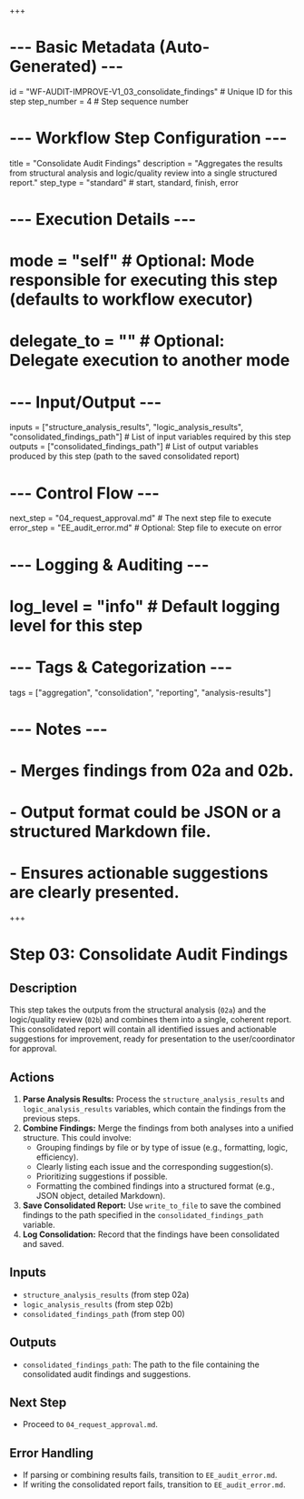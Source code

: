 +++
# --- Basic Metadata (Auto-Generated) ---
id = "WF-AUDIT-IMPROVE-V1_03_consolidate_findings" # Unique ID for this step
step_number = 4 # Step sequence number
# --- Workflow Step Configuration ---
title = "Consolidate Audit Findings"
description = "Aggregates the results from structural analysis and logic/quality review into a single structured report."
step_type = "standard" # start, standard, finish, error
# --- Execution Details ---
# mode = "self" # Optional: Mode responsible for executing this step (defaults to workflow executor)
# delegate_to = "" # Optional: Delegate execution to another mode
# --- Input/Output ---
inputs = ["structure_analysis_results", "logic_analysis_results", "consolidated_findings_path"] # List of input variables required by this step
outputs = ["consolidated_findings_path"] # List of output variables produced by this step (path to the saved consolidated report)
# --- Control Flow ---
next_step = "04_request_approval.md" # The next step file to execute
error_step = "EE_audit_error.md" # Optional: Step file to execute on error
# --- Logging & Auditing ---
# log_level = "info" # Default logging level for this step
# --- Tags & Categorization ---
tags = ["aggregation", "consolidation", "reporting", "analysis-results"]
# --- Notes ---
# - Merges findings from 02a and 02b.
# - Output format could be JSON or a structured Markdown file.
# - Ensures actionable suggestions are clearly presented.
+++

# Step 03: Consolidate Audit Findings

## Description

This step takes the outputs from the structural analysis (`02a`) and the logic/quality review (`02b`) and combines them into a single, coherent report. This consolidated report will contain all identified issues and actionable suggestions for improvement, ready for presentation to the user/coordinator for approval.

## Actions

1.  **Parse Analysis Results:** Process the `structure_analysis_results` and `logic_analysis_results` variables, which contain the findings from the previous steps.
2.  **Combine Findings:** Merge the findings from both analyses into a unified structure. This could involve:
    *   Grouping findings by file or by type of issue (e.g., formatting, logic, efficiency).
    *   Clearly listing each issue and the corresponding suggestion(s).
    *   Prioritizing suggestions if possible.
    *   Formatting the combined findings into a structured format (e.g., JSON object, detailed Markdown).
3.  **Save Consolidated Report:** Use `write_to_file` to save the combined findings to the path specified in the `consolidated_findings_path` variable.
4.  **Log Consolidation:** Record that the findings have been consolidated and saved.

## Inputs

*   `structure_analysis_results` (from step 02a)
*   `logic_analysis_results` (from step 02b)
*   `consolidated_findings_path` (from step 00)

## Outputs

*   `consolidated_findings_path`: The path to the file containing the consolidated audit findings and suggestions.

## Next Step

*   Proceed to `04_request_approval.md`.

## Error Handling

*   If parsing or combining results fails, transition to `EE_audit_error.md`.
*   If writing the consolidated report fails, transition to `EE_audit_error.md`.
